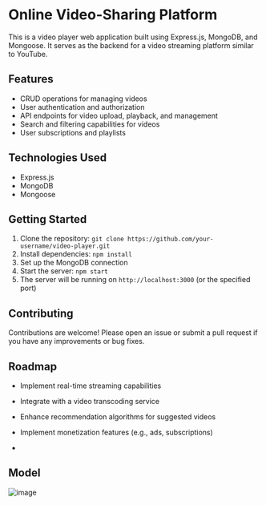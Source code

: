 # Online Video-Sharing Platform

This is a video player web application built using Express.js, MongoDB, and Mongoose. It serves as the backend for a video streaming platform similar to YouTube.

## Features

- CRUD operations for managing videos
- User authentication and authorization
- API endpoints for video upload, playback, and management
- Search and filtering capabilities for videos
- User subscriptions and playlists

## Technologies Used

- Express.js
- MongoDB
- Mongoose

## Getting Started

1. Clone the repository: `git clone https://github.com/your-username/video-player.git`
2. Install dependencies: `npm install`
3. Set up the MongoDB connection
4. Start the server: `npm start`
5. The server will be running on `http://localhost:3000` (or the specified port)


## Contributing

Contributions are welcome! Please open an issue or submit a pull request if you have any improvements or bug fixes.

## Roadmap

- Implement real-time streaming capabilities
- Integrate with a video transcoding service
- Enhance recommendation algorithms for suggested videos
- Implement monetization features (e.g., ads, subscriptions)

- 
## Model

![image](https://github.com/RohitM1518/Youtube-Clone/assets/145917472/75d33af1-cd94-4f05-a307-cd85890940c5)
